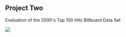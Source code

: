 ## Project Two
Evaluation of the 2000's Top 100 Hits Billboard Data Set

<img src="/Users/Jesse/Documents/GA-DSI/Blog/jasanford24.github.io/images/billboard_scatter">
